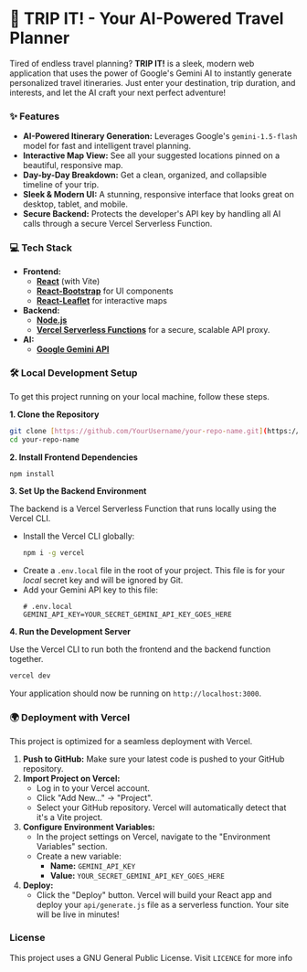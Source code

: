 # 🚀 TRIP IT! - Your AI-Powered Travel Planner

Tired of endless travel planning? **TRIP IT!** is a sleek, modern web application that uses the power of Google's Gemini AI to instantly generate personalized travel itineraries. Just enter your destination, trip duration, and interests, and let the AI craft your next perfect adventure!


### ✨ Features

* **AI-Powered Itinerary Generation:** Leverages Google's `gemini-1.5-flash` model for fast and intelligent travel planning.
* **Interactive Map View:** See all your suggested locations pinned on a beautiful, responsive map.
* **Day-by-Day Breakdown:** Get a clean, organized, and collapsible timeline of your trip.
* **Sleek & Modern UI:** A stunning, responsive interface that looks great on desktop, tablet, and mobile.
* **Secure Backend:** Protects the developer's API key by handling all AI calls through a secure Vercel Serverless Function.

### 💻 Tech Stack

* **Frontend:**
    * [**React**](https://reactjs.org/) (with Vite)
    * [**React-Bootstrap**](https://react-bootstrap.github.io/) for UI components
    * [**React-Leaflet**](https://react-leaflet.js.org/) for interactive maps
* **Backend:**
    * [**Node.js**](https://nodejs.org/)
    * [**Vercel Serverless Functions**](https://vercel.com/docs/functions) for a secure, scalable API proxy.
* **AI:**
    * [**Google Gemini API**](https://ai.google.dev/)

### 🛠️ Local Development Setup

To get this project running on your local machine, follow these steps.

**1. Clone the Repository**

```bash
git clone [https://github.com/YourUsername/your-repo-name.git](https://github.com/YourUsername/your-repo-name.git)
cd your-repo-name
```

**2. Install Frontend Dependencies**

```bash
npm install
```

**3. Set Up the Backend Environment**

The backend is a Vercel Serverless Function that runs locally using the Vercel CLI.

  * Install the Vercel CLI globally:
    ```bash
    npm i -g vercel
    ```
  * Create a `.env.local` file in the root of your project. This file is for your *local* secret key and will be ignored by Git.
  * Add your Gemini API key to this file:
    ```
    # .env.local
    GEMINI_API_KEY=YOUR_SECRET_GEMINI_API_KEY_GOES_HERE
    ```

**4. Run the Development Server**

Use the Vercel CLI to run both the frontend and the backend function together.

```bash
vercel dev
```

Your application should now be running on `http://localhost:3000`.

### 🌍 Deployment with Vercel

This project is optimized for a seamless deployment with Vercel.

1.  **Push to GitHub:** Make sure your latest code is pushed to your GitHub repository.
2.  **Import Project on Vercel:**
      * Log in to your Vercel account.
      * Click "Add New..." -\> "Project".
      * Select your GitHub repository. Vercel will automatically detect that it's a Vite project.
3.  **Configure Environment Variables:**
      * In the project settings on Vercel, navigate to the "Environment Variables" section.
      * Create a new variable:
          * **Name:** `GEMINI_API_KEY`
          * **Value:** `YOUR_SECRET_GEMINI_API_KEY_GOES_HERE`
4.  **Deploy:**
      * Click the "Deploy" button. Vercel will build your React app and deploy your `api/generate.js` file as a serverless function. Your site will be live in minutes\!

### License

This project uses a GNU General Public License. Visit `LICENCE` for more info

